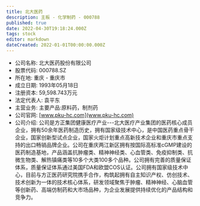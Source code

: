 ```yaml
---
title: 北大医药
description: 主板 - 化学制药 - 000788
published: true
date: 2022-04-30T19:18:24.000Z
tags: stock
editor: markdown
dateCreated: 2022-01-01T00:00:00.000Z
---
```


- 公司名称: 北大医药股份有限公司
- 股票代码: 000788.SZ
- 所在地: 重庆 - 重庆市
- 成立日期: 1993年05月18日
- 注册资本: 59,598.743万元
- 法定代表人: 袁平东
- 主营业务: 主要产品:原料药，制剂药
- 公司官网: [www.pku-hc.com](www.pku-hc.com)
- 公司介绍: 公司是方正集团健康医疗产业---北大医疗产业集团的医药核心成员企业，拥有50余年医药制造历史，拥有国家级技术中心，是中国医药重点骨干企业，国家创新型试点企业，国家火炬计划重点高新技术企业和重庆市重点支持的出口畅销品牌企业。公司在重庆两江新区拥有按国际高标准cGMP建设的医药制造基地，产品涵盖抗肿瘤类、精神神经类、心血管类、免疫抑制类、抗微生物类、解热镇痛类等10多个大类100多个品种。公司拥有完善的质量保证体系，质量保证体系通过美国FDA和欧盟COS认证。公司拥有国家级技术中心，目前与方正医药研究院携手合作，构筑起拥有自主知识产权、仿创技术、技术创新为一体的技术核心体系，研发领域聚焦于肿瘤、精神神经、心脑血管等创新药、高端仿制药和大市场品种，为企业发展提供持续优化的产品结构和竞争力。


